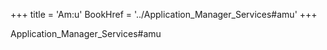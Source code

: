 +++
title = 'Am:u'
BookHref = '../Application_Manager_Services#amu'
+++

Application_Manager_Services#amu
